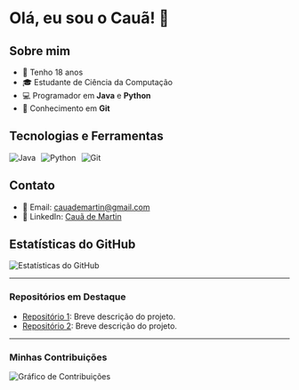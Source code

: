 # Olá, eu sou o Cauã! 👋

## Sobre mim
- 🌱 Tenho 18 anos
- 🎓 Estudante de Ciência da Computação
- 💻 Programador em **Java** e **Python**
- 🔧 Conhecimento em **Git**

## Tecnologias e Ferramentas
<div style="display: flex; align-items: center;">
  <img src="https://img.shields.io/badge/Java-ED8B00?style=for-the-badge&logo=java&logoColor=white" alt="Java" style="margin-right: 10px;"/>
  <img src="https://img.shields.io/badge/Python-3776AB?style=for-the-badge&logo=python&logoColor=white" alt="Python" style="margin-right: 10px;"/>
  <img src="https://img.shields.io/badge/Git-F05032?style=for-the-badge&logo=git&logoColor=white" alt="Git"/>
</div>

## Contato
- 📧 Email: [cauademartin@gmail.com](mailto:cauademartin@gmail.com)
- 💼 LinkedIn: [Cauã de Martin](https://linkedin.com/in/cauã-de-martin)

## Estatísticas do GitHub
![Estatísticas do GitHub](https://github-readme-stats.vercel.app/api?username=seu-usuario&show_icons=true&theme=radical)

---

### Repositórios em Destaque
- [Repositório 1](https://github.com/seu-usuario/repositorio1): Breve descrição do projeto.
- [Repositório 2](https://github.com/seu-usuario/repositorio2): Breve descrição do projeto.

---

### Minhas Contribuições
![Gráfico de Contribuições](https://ghchart.rshah.org/seu-usuario)
